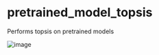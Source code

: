 # pretrained_model_topsis
Performs topsis on pretrained models

![image](https://github.com/user-attachments/assets/b7f56e9d-2300-44b4-9278-3e0ff4e9ad8e)




